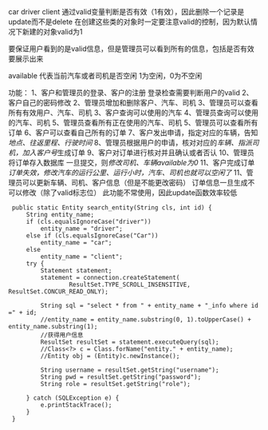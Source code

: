 car driver client 通过valid变量判断是否有效（1有效），因此删除一个记录是update而不是delete
在创建这些类的对象时一定要注意valid的控制，因为默认情况下新建的对象valid为1


要保证用户看到的是valid信息，但是管理员可以看到所有的信息，包括是否有效要展示出来

available 代表当前汽车或者司机是否空闲 1为空闲，0为不空闲


功能：
1、客户和管理员的登录、客户的注册  登录检查需要判断用户的valid
2、客户自己的密码修改 
2、管理员增加和删除客户、汽车、司机 
3、管理员可以查看所有有效用户、汽车、司机
3、客户查询可以使用的汽车
4、管理员查询可以使用的汽车、司机
5、管理员查看所有正在使用的汽车、司机
5、管理员可以查看所有订单
6、客户可以查看自己所有的订单
7、客户发出申请，指定对应的车辆，告知*地点、往返里程、行驶时间*
8、管理员根据用户的申请，核对对应的*车辆、指派司机，加入客户号*生成订单
9、客户对订单进行核对并且确认或者否认 
10、管理员将订单存入数据库 一旦提交，则*修改司机、车辆available为0*
11、客户完成订单 _订单失效，修改汽车的运行公里、运行小时，汽车、司机也就可以空闲了_
11、管理员可以更新车辆、司机、客户信息（但是不能更改密码）   订单信息一旦生成不可以修改（除了valid标志位） 此功能不常使用，因此update函数效率较低

     public static Entity search_entity(String cls, int id) {
         String entity_name;
         if (cls.equalsIgnoreCase("driver"))
             entity_name = "driver";
         else if (cls.equalsIgnoreCase("Car"))
             entity_name = "car";
         else
             entity_name = "client";
         try {
             Statement statement;
             statement = connection.createStatement(
                     ResultSet.TYPE_SCROLL_INSENSITIVE, ResultSet.CONCUR_READ_ONLY);
 
             String sql = "select * from " + entity_name + "_info where id =" + id;
             //entity_name = entity_name.substring(0, 1).toUpperCase() + entity_name.substring(1);
             //获得用户信息
             ResultSet resultSet = statement.executeQuery(sql);
             //Class<?> c = Class.forName("entity." + entity_name);
             //Entity obj = (Entity)c.newInstance();
 
             String username = resultSet.getString("username");
             String pwd = resultSet.getString("password");
             String role = resultSet.getString("role");
 
         } catch (SQLException e) {
             e.printStackTrace();
         }
     }